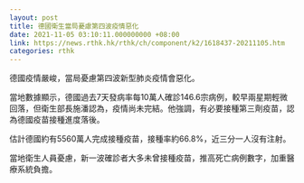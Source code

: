 ```yaml
---
layout: post
title: 德國衛生當局憂慮第四波疫情惡化
date: 2021-11-05 03:10:11.000000000 +08:00
link: https://news.rthk.hk/rthk/ch/component/k2/1618437-20211105.htm
categories: rthk
---
```


德國疫情嚴峻，當局憂慮第四波新型肺炎疫情會惡化。

當地數據顯示，德國過去7天發病率每10萬人確診146.6宗病例，較早兩星期輕微回落，但衛生部長施潘認為，疫情尚未完結。他強調，有必要接種第三劑疫苗，認為德國疫苗接種進度落後。

估計德國約有5560萬人完成接種疫苗，接種率約66.8%，近三分一人沒有注射。

當地衛生人員憂慮，新一波確診者大多未曾接種疫苗，推高死亡病例數字，加重醫療系統負擔。
